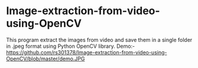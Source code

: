 # Image-extraction-from-video-using-OpenCV
This program extract the images from video and save them in a single folder in .jpeg format using Python OpenCV library.
 Demo:- 
 https://github.com/rs301378/Image-extraction-from-video-using-OpenCV/blob/master/demo.JPG
